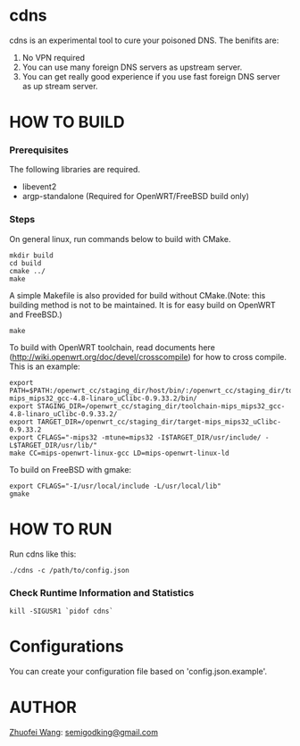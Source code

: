 # cdns
cdns is an experimental tool to cure your poisoned DNS. The benifits are:

1. No VPN required
2. You can use many foreign DNS servers as upstream server.
3. You can get really good experience if you use fast foreign DNS server
as up stream server.

# HOW TO BUILD
### Prerequisites
The following libraries are required.

* libevent2
* argp-standalone (Required for OpenWRT/FreeBSD build only)

### Steps
On general linux, run commands below to build with CMake.

	mkdir build
	cd build
	cmake ../
	make

A simple Makefile is also provided for build without CMake.(Note: this
building method is not to be maintained. It is for easy build on OpenWRT and
FreeBSD.)

	make

To build with OpenWRT toolchain, read documents here (http://wiki.openwrt.org/doc/devel/crosscompile) for how to
cross compile. This is an example:
 
	export PATH=$PATH:/openwrt_cc/staging_dir/host/bin/:/openwrt_cc/staging_dir/toolchain-mips_mips32_gcc-4.8-linaro_uClibc-0.9.33.2/bin/
	export STAGING_DIR=/openwrt_cc/staging_dir/toolchain-mips_mips32_gcc-4.8-linaro_uClibc-0.9.33.2/
	export TARGET_DIR=/openwrt_cc/staging_dir/target-mips_mips32_uClibc-0.9.33.2
	export CFLAGS="-mips32 -mtune=mips32 -I$TARGET_DIR/usr/include/ -L$TARGET_DIR/usr/lib/"
	make CC=mips-openwrt-linux-gcc LD=mips-openwrt-linux-ld

To build on FreeBSD with gmake:

	export CFLAGS="-I/usr/local/include -L/usr/local/lib"
	gmake

# HOW TO RUN
Run cdns like this:

	./cdns -c /path/to/config.json

### Check Runtime Information and Statistics

	kill -SIGUSR1 `pidof cdns`

# Configurations
You can create your configuration file based on 'config.json.example'.


# AUTHOR
[Zhuofei Wang](mailto:semigodking.com): semigodking@gmail.com


